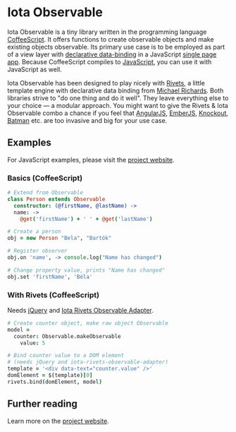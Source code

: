Iota Observable
===============

Iota Observable is a tiny library written in the programming language [CoffeeScript](http://coffeescript.org/). It offers functions to create observable objects and make existing objects observable. Its primary use case is to be employed as part of a view layer with [declarative data-binding](http://en.wikipedia.org/wiki/Data_binding) in a JavaScript [single page app](http://en.wikipedia.org/wiki/Single-pageapplication). Because CoffeeScript compiles to [JavaScript](http://en.wikipedia.org/wiki/JavaScript), you can use it with JavaScript as well.

Iota Observable has been designed to play nicely with [Rivets](http://github.com/mikeric/rivets), a little template engine with declarative data binding from [Michael Richards](https://github.com/mikeric). Both libraries strive to "do one thing and do it well". They leave everything else to your choice &mdash; a modular approach. You might want to give the Rivets & Iota Observable combo a chance if you feel that [AngularJS](http://angularjs.org/), [EmberJS](http://emberjs.com/), [Knockout](http://knockoutjs.com/), [Batman](http://batmanjs.org/) etc. are too invasive and big for your use case.

## Examples

For JavaScript examples, please visit the [project website](http://www.helgoboss.org/projects/iota-observable/).

### Basics (CoffeeScript)

```coffeescript
# Extend from Observable
class Person extends Observable
  constructor: (@firstName, @lastName) ->
  name: -> 
    @get('firstName') + ' ' + @get('lastName')

# Create a person
obj = new Person "Bela", "Bartók"

# Register observer
obj.on 'name', -> console.log("Name has changed")

# Change property value, prints "Name has changed"
obj.set 'firstName', 'Béla'
```

### With Rivets (CoffeeScript)

Needs [jQuery](http://jquery.com/) and [Iota Rivets Observable Adapter](http://github.com/helgoboss/iota-rivets-observable-adapter).

```coffeescript
# Create counter object, make raw object Observable
model =
  counter: Observable.makeObservable
    value: 5

# Bind counter value to a DOM element
# (needs jQuery and iota-rivets-observable-adapter)
template = '<div data-text="counter.value" />'
domElement = $(template)[0]
rivets.bind(domElement, model)
```

## Further reading

Learn more on the [project website](http://www.helgoboss.org/projects/iota-observable/).
